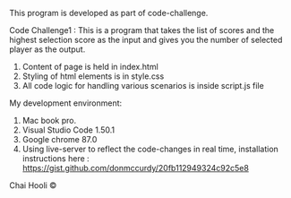 This program is developed as part of code-challenge.

Code Challenge1 : This is a program that takes the list of scores and the highest selection score as the input and gives you the number of selected player as the output.

1. Content of page is held in index.html
2. Styling of html elements is in style.css
3. All code logic for handling various scenarios is inside script.js file

My development environment:

1. Mac book pro.
2. Visual Studio Code 1.50.1
3. Google chrome 87.0
4. Using live-server to reflect the code-changes in real time, installation instructions here : https://gist.github.com/donmccurdy/20fb112949324c92c5e8

Chai Hooli ©
